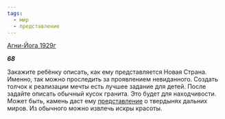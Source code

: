 ```yaml
---
tags:
  - мир
  - представление
---
```

[Агни-Йога 1929г](https://127.0.0.1:4002/agni/1929)

___68___

Закажите ребёнку описать, как ему представляется Новая Страна. Именно, так можно проследить за проявлением невиданного. Создать толчок к реализации мечты есть лучшее задание для детей. После задайте описать обычный кусок гранита. Это будет для находчивости. Может быть, камень даст ему [представление](../../../tags/#представление) о твердынях дальних миров. Из обычного можно извлечь искры красоты.